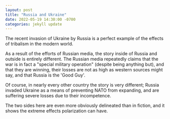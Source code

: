 ```yaml
---
layout: post
title: "Russia and Ukraine"
date: 2022-05-19 14:30:00 -0700
categories: jekyll update
---
```


The recent invasion of Ukraine by Russia is a perfect example of the effects of
tribalism in the modern world.

As a result of the efforts of Russian media, the story inside of Russia and outside
is entirely different. The Russian media repeatedly claims that the war is in fact
a "special military operation" (despite being anything but), and that they are winning,
their losses are not as high as western sources might say, and that Russia is the 'Good
Guy'.

Of course, in nearly every other country the story is very different; Russia invaded
Ukraine as a means of preventing NATO from expanding, and are suffering severe losses
due to their incompetence.

The two sides here are even more obviously delineated than in fiction, and it shows the
extreme effects polarization can have.

